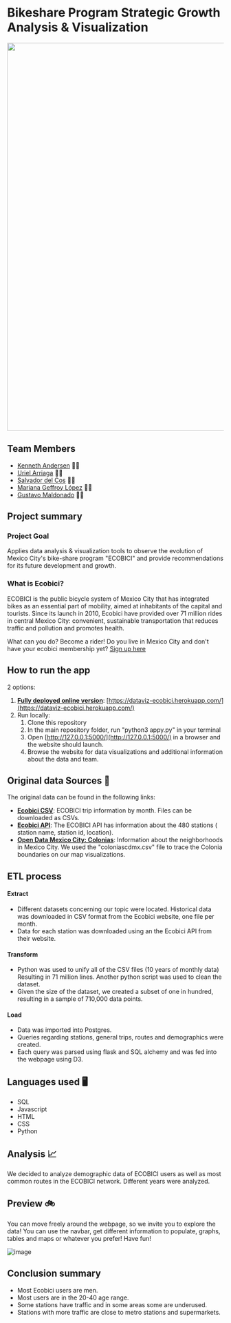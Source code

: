 # Bikeshare Program Strategic Growth Analysis & Visualization

<p align="center">
<img src="https://github.com/kennethcandersen/Bikeshare-Program-Strategic-Growth-Analysis-And-Visualization/blob/main/static/Images/ecobici_tour_gif.gif" width="900"/>
</p>

## Team Members
* [Kenneth Andersen](https://github.com/kennethcandersen) 🚴‍♂️ 
* [Uriel Arriaga](https://github.com/Momoyactly) 🚴‍♂️
* [Salvador del Cos](https://github.com/Fispit) 🚴‍♂️
* [Mariana Geffroy López](https://github.com/mgeffroy) 🚴‍♀️
* [Gustavo Maldonado](https://github.com/MBGUS) 🚴‍♂️

## Project summary 

### Project Goal
Applies data analysis & visualization tools to observe the evolution of Mexico City's bike-share program "ECOBICI" and provide recommendations for its future development and growth.

### What is Ecobici? 
ECOBICI is the public bicycle system of Mexico City that has integrated bikes as an essential part of mobility, aimed at inhabitants of the capital and tourists. Since its launch in 2010, Ecobici have provided over 71 million rides in central Mexico City: convenient, sustainable transportation that reduces traffic and pollution and promotes health.

What can you do? Become a rider! Do you live in Mexico City and don't have your ecobici membership yet? [Sign up here](https://www.ecobici.cdmx.gob.mx/es/registro/inicio)

## How to run the app
2 options:
1. **[Fully deployed online version](https://dataviz-ecobici.herokuapp.com/)**: [https://dataviz-ecobici.herokuapp.com/](https://dataviz-ecobici.herokuapp.com/)
2. Run locally:
     1. Clone this repository
     2. In the main repository folder, run "python3 appy.py" in your terminal
     3. Open [http://127.0.0.1:5000/](http://127.0.0.1:5000/) in a browser and the website should launch. 
     4. Browse the website for data visualizations and additional information about the data and team. 

## Original data Sources 📁 
The original data can be found in the following links: 
- [**Ecobici CSV**](https://www.ecobici.cdmx.gob.mx/es/informacion-del-servicio/open-data): ECOBICI trip information by month. Files can be downloaded as CSVs. 
- [**Ecobici API**](https://www.ecobici.cdmx.gob.mx/es/informacion-del-servicio/open-data): The ECOBICI API has information about the 480 stations ( station name, station id, location). 
- [**Open Data Mexico City: Colonias**](https://datos.cdmx.gob.mx/dataset/coloniascdmx): Information about the neighborhoods in Mexico City. We used the "coloniascdmx.csv" file to trace the Colonia boundaries on our map visualizations. 

## ETL process 
#### Extract
- Different datasets concerning our topic were located. Historical data was downloaded in CSV format from the Ecobici website, one file per month.
- Data for each station was downloaded using an the Ecobici API from their website.
#### Transform
- Python was used to unify all of the CSV files (10 years of monthly data) Resulting in 71 million lines. Another python script was used to clean the dataset.
- Given the size of the dataset, we created a subset of one in hundred, resulting in a sample of 710,000 data points.
#### Load
- Data was imported into Postgres.
- Queries regarding stations, general trips, routes and demographics were created.
- Each query was parsed using flask and SQL alchemy and was fed into the webpage using D3.

## Languages used 🖥️
- SQL 
- Javascript
- HTML 
- CSS 
- Python

## Analysis 📈
We decided to analyze demographic data of ECOBICI users as well as most common routes in the ECOBICI network. Different years were analyzed. 

## Preview 🚲
You can move freely around the webpage, so we invite you to explore the data! You can use the navbar, get different information to populate, graphs, tables and maps or whatever you prefer! Have fun!

![image](https://github.com/mgeffroy/P2-Ecobici_insights_and_recommendations/blob/main/static/Images/ecobici_tour_gif.gif)


## Conclusion summary 
- Most Ecobici users are men.
- Most users are in the 20-40 age range. 
- Some stations have traffic and in some areas some are underused. 
- Stations with more traffic are close to metro stations and supermarkets. 




